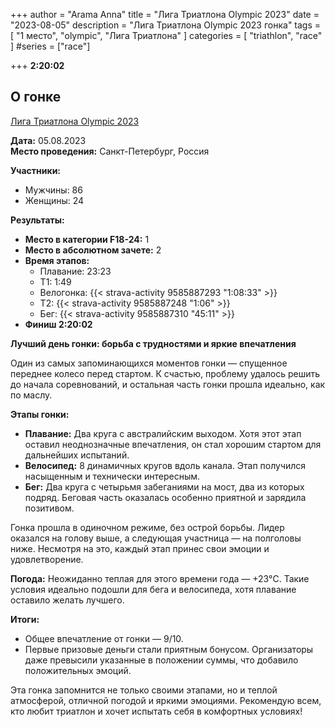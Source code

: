 +++
author = "Arama Anna"
title = "Лига Триатлона Olympic 2023"
date = "2023-08-05"
description = "Лига Триатлона Olympic 2023 гонка"
tags = [
    "1 место",
    "olympic",
    "Лига Триатлона"
]
categories = [
    "triathlon",
    "race"
]
#series = ["race"]

+++
**2:20:02**

<!--more-->

## О гонке

[Лига Триатлона Olympic 2023](https://tristats.ru/RUS/profile/nobrand/liga-triatlona/olympic/2023)

**Дата:** 05.08.2023  
**Место проведения:** Санкт-Петербург, Россия  

**Участники:**  
- Мужчины: 86  
- Женщины: 24  

**Результаты:**  
- **Место в категории F18-24:** 1  
- **Место в абсолютном зачете:** 2  
- **Время этапов:**  
  - Плавание: 23:23
  - Т1: 1:49
  - Велогонка: {{< strava-activity 9585887293 "1:08:33" >}}  
  - Т2: {{< strava-activity 9585887248 "1:06" >}}  
  - Бег: {{< strava-activity 9585887310 "45:11" >}}
- **Финиш 2:20:02**

**Лучший день гонки: борьба с трудностями и яркие впечатления**  

Один из самых запоминающихся моментов гонки — спущенное переднее колесо перед стартом. К счастью, проблему удалось решить до начала соревнований, и остальная часть гонки прошла идеально, как по маслу.  

**Этапы гонки:**  
- **Плавание:** Два круга с австралийским выходом. Хотя этот этап оставил неоднозначные впечатления, он стал хорошим стартом для дальнейших испытаний.  
- **Велосипед:** 8 динамичных кругов вдоль канала. Этап получился насыщенным и технически интересным.  
- **Бег:** Два круга с четырьмя забеганиями на мост, два из которых подряд. Беговая часть оказалась особенно приятной и зарядила позитивом.  

Гонка прошла в одиночном режиме, без острой борьбы. Лидер оказался на голову выше, а следующая участница — на полголовы ниже. Несмотря на это, каждый этап принес свои эмоции и удовлетворение.  

**Погода:** Неожиданно теплая для этого времени года — +23°C. Такие условия идеально подошли для бега и велосипеда, хотя плавание оставило желать лучшего.  

**Итоги:**  
- Общее впечатление от гонки — 9/10.  
- Первые призовые деньги стали приятным бонусом. Организаторы даже превысили указанные в положении суммы, что добавило положительных эмоций.  

Эта гонка запомнится не только своими этапами, но и теплой атмосферой, отличной погодой и яркими эмоциями. Рекомендую всем, кто любит триатлон и хочет испытать себя в комфортных условиях!  
